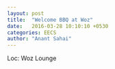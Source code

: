 ```yaml
---
layout: post
title:  "Welcome BBQ at Woz"
date:   2016-03-28 10:10:10 +0530
categories: EECS
author: "Anant Sahai"
---
```

Loc: Woz Lounge
